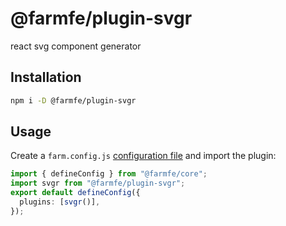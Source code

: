 # @farmfe/plugin-svgr

react svg component generator

## Installation

```bash
npm i -D @farmfe/plugin-svgr
```

## Usage

Create a `farm.config.js` [configuration file](https://www.farmfe.org/docs/config/configuring-farm) and import the plugin:

```ts
import { defineConfig } from "@farmfe/core";
import svgr from "@farmfe/plugin-svgr";
export default defineConfig({
  plugins: [svgr()],
});
```
